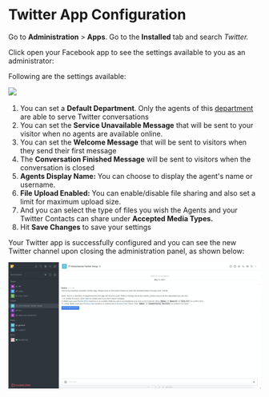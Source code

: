 # Twitter App Configuration

Go to **Administration** > **Apps**. Go to the **Installed** tab and search _Twitter._

Click open your Facebook app to see the settings available to you as an administrator:

Following are the settings available:

![](<../../../../../.gitbook/assets/2022-02-01\_03-15-12 (1) (1) (1) (4) (3) (4).png>)

1. You can set a **Default Department**. Only the agents of this [department](https://docs.rocket.chat/guides/omnichannel/departments) are able to serve Twitter conversations
2. You can set the **Service Unavailable Message** that will be sent to your visitor when no agents are available online.
3. You can set the **Welcome Message** that will be sent to visitors when they send their first message
4. The **Conversation Finished Message** will be sent to visitors when the conversation is closed
5. **Agents Display Name:** You can choose to display the agent's name or username.
6. **File Upload Enabled:** You can enable/disable file sharing and also set a limit for maximum upload size.
7. And you can select the type of files you wish the Agents and your Twitter Contacts can share under **Accepted Media Types.**
8. Hit **Save Changes** to save your settings

Your Twitter app is successfully configured and you can see the new Twitter channel upon closing the administration panel, as shown below:

![](<../../../../../.gitbook/assets/image (409).png>)
